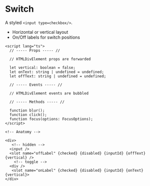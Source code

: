 <script>
    import Playground from './SwitchPlayground.svelte';
</script>

# Switch

A styled `<input type=checkbox/>`.

- Horizontal or vertical layout
- On/Off labels for switch positions

<Playground />

```svelte
<script lang="ts">
  // ----- Props ----- //

  // HTMLDivElement props are forwarded

  let vertical: boolean = false;
  let onText: string | undefined = undefined;
  let offText: string | undefined = undefined;

  // ----- Events ----- //

  // HTMLDivElement events are bubbled

  // ----- Methods ----- //

  function blur();
  function click();
  function focus(options: FocusOptions);
</script>

<!-- Anatomy -->

<div>
   <!-- hidden -->
  <input />
  <slot name="offLabel" {checked} {disabled} {inputId} {offText} {vertical} />
    <!-- toggle -->
  <div />
   <slot name="onLabel" {checked} {disabled} {inputId} {onText} {vertical}>
</div>
```
